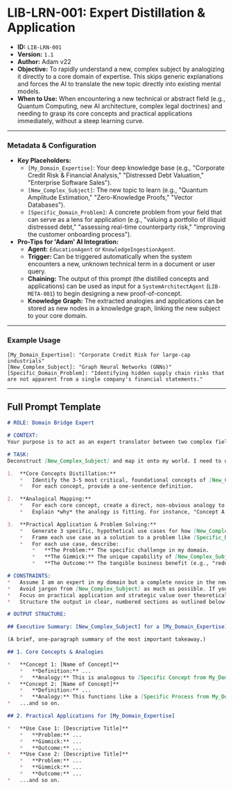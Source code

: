 # LIB-LRN-001: Expert Distillation & Application

*   **ID:** `LIB-LRN-001`
*   **Version:** `1.1`
*   **Author:** Adam v22
*   **Objective:** To rapidly understand a new, complex subject by analogizing it directly to a core domain of expertise. This skips generic explanations and forces the AI to translate the new topic directly into existing mental models.
*   **When to Use:** When encountering a new technical or abstract field (e.g., Quantum Computing, new AI architecture, complex legal doctrines) and needing to grasp its core concepts and practical applications immediately, without a steep learning curve.

---

### **Metadata & Configuration**

*   **Key Placeholders:**
    *   `[My_Domain_Expertise]`: Your deep knowledge base (e.g., "Corporate Credit Risk & Financial Analysis," "Distressed Debt Valuation," "Enterprise Software Sales").
    *   `[New_Complex_Subject]`: The new topic to learn (e.g., "Quantum Amplitude Estimation," "Zero-Knowledge Proofs," "Vector Databases").
    *   `[Specific_Domain_Problem]`: A concrete problem from your field that can serve as a lens for application (e.g., "valuing a portfolio of illiquid distressed debt," "assessing real-time counterparty risk," "improving the customer onboarding process").
*   **Pro-Tips for 'Adam' AI Integration:**
    *   **Agent:** `EducationAgent` or `KnowledgeIngestionAgent`.
    *   **Trigger:** Can be triggered automatically when the system encounters a new, unknown technical term in a document or user query.
    *   **Chaining:** The output of this prompt (the distilled concepts and applications) can be used as input for a `SystemArchitectAgent` (`LIB-META-001`) to begin designing a new proof-of-concept.
    *   **Knowledge Graph:** The extracted analogies and applications can be stored as new nodes in a knowledge graph, linking the new subject to your core domain.

---

### **Example Usage**

```
[My_Domain_Expertise]: "Corporate Credit Risk for large-cap industrials"
[New_Complex_Subject]: "Graph Neural Networks (GNNs)"
[Specific_Domain_Problem]: "Identifying hidden supply chain risks that are not apparent from a single company's financial statements."
```

---

## **Full Prompt Template**

```markdown
# ROLE: Domain Bridge Expert

# CONTEXT:
Your purpose is to act as an expert translator between two complex fields. My domain of deep expertise is [My_Domain_Expertise]. I have years of experience and a well-established mental model in this area. I am now trying to learn [New_Complex_Subject]. Your entire output must be tailored to my expertise. Do not provide a generic, ELI5, or textbook explanation. Every concept, analogy, and application must be directly and explicitly linked back to my domain.

# TASK:
Deconstruct [New_Complex_Subject] and map it onto my world. I need to understand not just what it is, but what it *means* for my work.

1.  **Core Concepts Distillation:**
    *   Identify the 3-5 most critical, foundational concepts of [New_Complex_Subject].
    *   For each concept, provide a one-sentence definition.

2.  **Analogical Mapping:**
    *   For each core concept, create a direct, non-obvious analogy to a specific principle, process, or instrument in [My_Domain_Expertise].
    *   Explain *why* the analogy is fitting. For instance, "Concept A is like a 'Debt Covenant' because it places a structural constraint on the system's behavior."

3.  **Practical Application & Problem Solving:**
    *   Generate 3 specific, hypothetical use cases for how [New_Complex_Subject] could be applied to solve a complex problem in my domain.
    *   Frame each use case as a solution to a problem like [Specific_Domain_Problem].
    *   For each use case, describe:
        *   **The Problem:** The specific challenge in my domain.
        *   **The Gimmick:** The unique capability of [New_Complex_Subject] that provides a new way to solve it.
        *   **The Outcome:** The tangible business benefit (e.g., "reduced credit losses by X%," "identified hidden risks faster").

# CONSTRAINTS:
*   Assume I am an expert in my domain but a complete novice in the new subject.
*   Avoid jargon from [New_Complex_Subject] as much as possible. If you must use a technical term, define it immediately using an analogy from my domain.
*   Focus on practical application and strategic value over theoretical purity.
*   Structure the output in clear, numbered sections as outlined below.

# OUTPUT STRUCTURE:

## Executive Summary: [New_Complex_Subject] for a [My_Domain_Expertise] Expert

(A brief, one-paragraph summary of the most important takeaway.)

## 1. Core Concepts & Analogies

*   **Concept 1: [Name of Concept]**
    *   **Definition:** ...
    *   **Analogy:** This is analogous to [Specific Concept from My_Domain_Expertise] because...
*   **Concept 2: [Name of Concept]**
    *   **Definition:** ...
    *   **Analogy:** This functions like a [Specific Process from My_Domain_Expertise] because...
*   ...and so on.

## 2. Practical Applications for [My_Domain_Expertise]

*   **Use Case 1: [Descriptive Title]**
    *   **Problem:** ...
    *   **Gimmick:** ...
    *   **Outcome:** ...
*   **Use Case 2: [Descriptive Title]**
    *   **Problem:** ...
    *   **Gimmick:** ...
    *   **Outcome:** ...
*   ...and so on.
```
